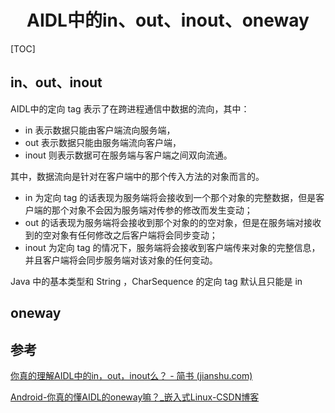 <h1 align="center">AIDL中的in、out、inout、oneway</h1>

[TOC]

## in、out、inout

AIDL中的定向 tag 表示了在跨进程通信中数据的流向，其中：

* in 表示数据只能由客户端流向服务端， 
* out 表示数据只能由服务端流向客户端，
* inout 则表示数据可在服务端与客户端之间双向流通。

其中，数据流向是针对在客户端中的那个传入方法的对象而言的。

* in 为定向 tag 的话表现为服务端将会接收到一个那个对象的完整数据，但是客户端的那个对象不会因为服务端对传参的修改而发生变动；
* out 的话表现为服务端将会接收到那个对象的的空对象，但是在服务端对接收到的空对象有任何修改之后客户端将会同步变动；
* inout 为定向 tag 的情况下，服务端将会接收到客户端传来对象的完整信息，并且客户端将会同步服务端对该对象的任何变动。

Java 中的基本类型和 String ，CharSequence 的定向 tag 默认且只能是 in



## oneway







## 参考

[你真的理解AIDL中的in，out，inout么？ - 简书 (jianshu.com)](https://www.jianshu.com/p/ddbb40c7a251)

[Android-你真的懂AIDL的oneway嘛？_嵌入式Linux-CSDN博客](https://blog.csdn.net/weiqifa0/article/details/104284978)

